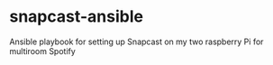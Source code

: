 # snapcast-ansible
Ansible playbook for setting up Snapcast on my two raspberry Pi for multiroom Spotify
